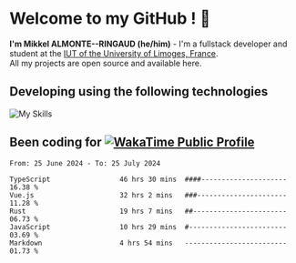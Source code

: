 # Welcome to my GitHub ! 🌃

**I'm Mikkel ALMONTE--RINGAUD (he/him)** - I'm a fullstack developer and student at the [IUT of the University of Limoges, France](https://iut.unilim.fr). \
All my projects are open source and available here.

## Developing using the following technologies

![My Skills](https://skillicons.dev/icons?i=dart,solidjs,pnpm,nodejs,ts,js,vercel,html,css,astro,git,md,discord,electron,figma,obsidian,github,windows,arch,bash,bun,c,cloudflare,linux,py,tailwind,vscode,nginx,npm,tauri,vite,zig,yarn,windicss&theme=dark)

## Been coding for [![WakaTime Public Profile](https://wakatime.com/badge/user/0839e595-e07a-435c-8d59-ed95f2a3d6dd.svg?style=flat-square)](https://wakatime.com/@0839e595-e07a-435c-8d59-ed95f2a3d6dd)

<!--START_SECTION:waka-->

```plain
From: 25 June 2024 - To: 25 July 2024

TypeScript                 46 hrs 30 mins  ####---------------------   16.38 %
Vue.js                     32 hrs 2 mins   ###----------------------   11.28 %
Rust                       19 hrs 7 mins   ##-----------------------   06.73 %
JavaScript                 10 hrs 29 mins  #------------------------   03.69 %
Markdown                   4 hrs 54 mins   -------------------------   01.73 %
```

<!--END_SECTION:waka-->

